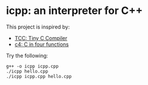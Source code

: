 # icpp: an interpreter for C++

This project is inspired by:

* [TCC: Tiny C Compiler](https://bellard.org/tcc/)
* [c4: C in four functions](https://github.com/rswier/c4)

Try the following:

```
g++ -o icpp icpp.cpp
./icpp hello.cpp
./icpp icpp.cpp hello.cpp
```
